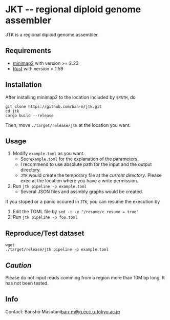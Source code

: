 # JKT -- regional diploid genome assembler

JTK is a regional diploid genome assembler.

## Requirements 

- [minimap2](https://github.com/lh3/minimap2) with version >= 2.23
- [Rust](https://www.rust-lang.org/) with version > 1.59

## Installation

After installing minimap2 to the location included by `$PATH`, do

```
git clone https://github.com/ban-m/jtk.git
cd jtk
cargo build --release 
```

Then, move `./target/release/jtk` at the location you want.

## Usage

1. Modify `example.toml` as you want.
    - See `example.toml` for the explanation of the parameters.
    - I recommend to use absolute path for the input and the output directory.
    - `JTK` would create the temporary file at the *current directory*. Please exec at the location where you have a write permission.
2. Run `jtk pipeline -p example.toml`
    - Several JSON files and assmbly graphs would be created.

If you stoped or a panic occured in `JTK`, you can resume the execution by 

1. Edit the TOML file by `sed -i -e "/resume/c resume = true"`
2. Run `jtk pipeline -p foo.toml`

## Reproduce/Test dataset

```
wget 
./target/release/jtk pipeline -p example.toml
```


## *Caution*

Please do not input reads comming from a region more than 10M bp long. It has not been tested.

## Info 

Contact: Bansho Masutani<ban-m@g.ecc.u-tokyo.ac.jp>
